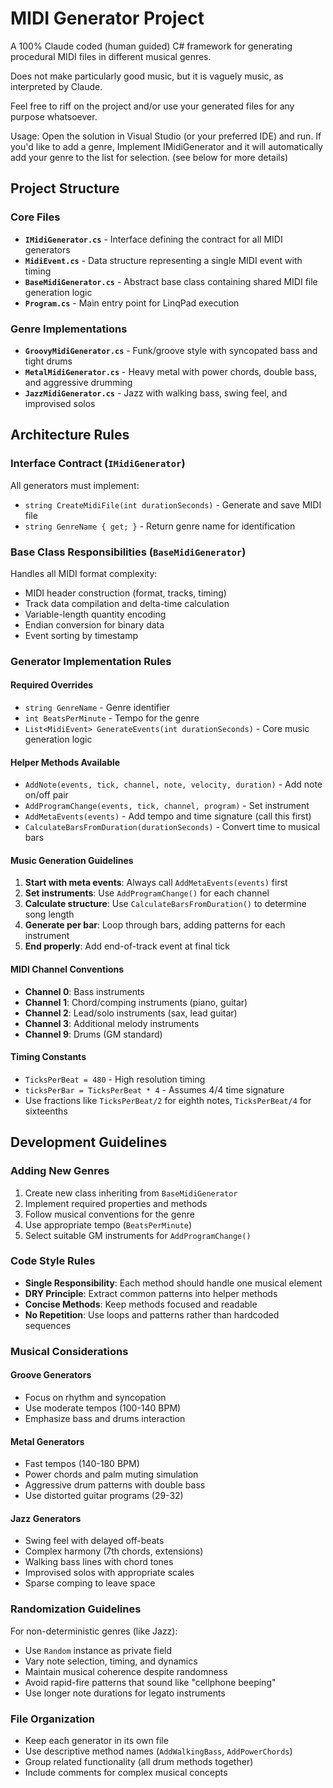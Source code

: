 # MIDI Generator Project

A 100% Claude coded (human guided) C# framework for generating procedural MIDI files in different musical genres.

Does not make particularly good music, but it is vaguely music, as interpreted by Claude. 

Feel free to riff on the project and/or use your generated files for any purpose whatsoever.

Usage: Open the solution in Visual Studio (or your preferred IDE) and run. If you'd like to add a genre, Implement IMidiGenerator and it will automatically add your genre to the list for selection. (see below for more details)

## Project Structure

### Core Files
- **`IMidiGenerator.cs`** - Interface defining the contract for all MIDI generators
- **`MidiEvent.cs`** - Data structure representing a single MIDI event with timing
- **`BaseMidiGenerator.cs`** - Abstract base class containing shared MIDI file generation logic
- **`Program.cs`** - Main entry point for LinqPad execution

### Genre Implementations
- **`GroovyMidiGenerator.cs`** - Funk/groove style with syncopated bass and tight drums
- **`MetalMidiGenerator.cs`** - Heavy metal with power chords, double bass, and aggressive drumming
- **`JazzMidiGenerator.cs`** - Jazz with walking bass, swing feel, and improvised solos

## Architecture Rules

### Interface Contract (`IMidiGenerator`)
All generators must implement:
- `string CreateMidiFile(int durationSeconds)` - Generate and save MIDI file
- `string GenreName { get; }` - Return genre name for identification

### Base Class Responsibilities (`BaseMidiGenerator`)
Handles all MIDI format complexity:
- MIDI header construction (format, tracks, timing)
- Track data compilation and delta-time calculation
- Variable-length quantity encoding
- Endian conversion for binary data
- Event sorting by timestamp

### Generator Implementation Rules

#### Required Overrides
- `string GenreName` - Genre identifier
- `int BeatsPerMinute` - Tempo for the genre
- `List<MidiEvent> GenerateEvents(int durationSeconds)` - Core music generation logic

#### Helper Methods Available
- `AddNote(events, tick, channel, note, velocity, duration)` - Add note on/off pair
- `AddProgramChange(events, tick, channel, program)` - Set instrument
- `AddMetaEvents(events)` - Add tempo and time signature (call this first)
- `CalculateBarsFromDuration(durationSeconds)` - Convert time to musical bars

#### Music Generation Guidelines

1. **Start with meta events**: Always call `AddMetaEvents(events)` first
2. **Set instruments**: Use `AddProgramChange()` for each channel
3. **Calculate structure**: Use `CalculateBarsFromDuration()` to determine song length
4. **Generate per bar**: Loop through bars, adding patterns for each instrument
5. **End properly**: Add end-of-track event at final tick

#### MIDI Channel Conventions
- **Channel 0**: Bass instruments
- **Channel 1**: Chord/comping instruments (piano, guitar)
- **Channel 2**: Lead/solo instruments (sax, lead guitar)
- **Channel 3**: Additional melody instruments
- **Channel 9**: Drums (GM standard)

#### Timing Constants
- `TicksPerBeat = 480` - High resolution timing
- `ticksPerBar = TicksPerBeat * 4` - Assumes 4/4 time signature
- Use fractions like `TicksPerBeat/2` for eighth notes, `TicksPerBeat/4` for sixteenths

## Development Guidelines

### Adding New Genres

1. Create new class inheriting from `BaseMidiGenerator`
2. Implement required properties and methods
3. Follow musical conventions for the genre
4. Use appropriate tempo (`BeatsPerMinute`)
5. Select suitable GM instruments for `AddProgramChange()`

### Code Style Rules

- **Single Responsibility**: Each method should handle one musical element
- **DRY Principle**: Extract common patterns into helper methods
- **Concise Methods**: Keep methods focused and readable
- **No Repetition**: Use loops and patterns rather than hardcoded sequences

### Musical Considerations

#### Groove Generators
- Focus on rhythm and syncopation
- Use moderate tempos (100-140 BPM)
- Emphasize bass and drums interaction

#### Metal Generators  
- Fast tempos (140-180 BPM)
- Power chords and palm muting simulation
- Aggressive drum patterns with double bass
- Use distorted guitar programs (29-32)

#### Jazz Generators
- Swing feel with delayed off-beats
- Complex harmony (7th chords, extensions)
- Walking bass lines with chord tones
- Improvised solos with appropriate scales
- Sparse comping to leave space

### Randomization Guidelines

For non-deterministic genres (like Jazz):
- Use `Random` instance as private field
- Vary note selection, timing, and dynamics
- Maintain musical coherence despite randomness
- Avoid rapid-fire patterns that sound like "cellphone beeping"
- Use longer note durations for legato instruments

### File Organization

- Keep each generator in its own file
- Use descriptive method names (`AddWalkingBass`, `AddPowerChords`)
- Group related functionality (all drum methods together)
- Include comments for complex musical concepts

